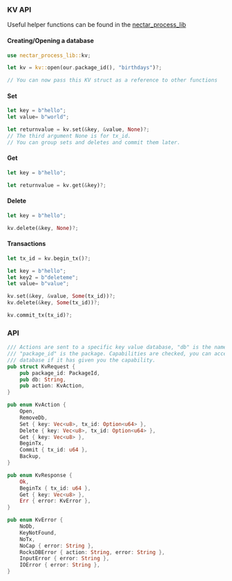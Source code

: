 ### KV API

Useful helper functions can be found in the [nectar_process_lib](https://github.com/uqbar-dao/process_lib)

#### Creating/Opening a database

```rust
use nectar_process_lib::kv;

let kv = kv::open(our.package_id(), "birthdays")?;

// You can now pass this KV struct as a reference to other functions
```

#### Set

```rust
let key = b"hello";
let value= b"world";

let returnvalue = kv.set(&key, &value, None)?;
// The third argument None is for tx_id. 
// You can group sets and deletes and commit them later. 
```

#### Get

```rust
let key = b"hello";

let returnvalue = kv.get(&key)?;
```

#### Delete

```rust
let key = b"hello";

kv.delete(&key, None)?;
```

#### Transactions

```rust
let tx_id = kv.begin_tx()?;

let key = b"hello";
let key2 = b"deleteme";
let value= b"value";

kv.set(&key, &value, Some(tx_id))?;
kv.delete(&key, Some(tx_id))?;

kv.commit_tx(tx_id)?;
```

### API

```rust
/// Actions are sent to a specific key value database, "db" is the name,
/// "package_id" is the package. Capabilities are checked, you can access another process's
/// database if it has given you the capability.
pub struct KvRequest {
    pub package_id: PackageId,
    pub db: String,
    pub action: KvAction,
}

pub enum KvAction {
    Open,
    RemoveDb,
    Set { key: Vec<u8>, tx_id: Option<u64> },
    Delete { key: Vec<u8>, tx_id: Option<u64> },
    Get { key: Vec<u8> },
    BeginTx,
    Commit { tx_id: u64 },
    Backup,
}

pub enum KvResponse {
    Ok,
    BeginTx { tx_id: u64 },
    Get { key: Vec<u8> },
    Err { error: KvError },
}

pub enum KvError {
    NoDb,
    KeyNotFound,
    NoTx,
    NoCap { error: String },
    RocksDBError { action: String, error: String },
    InputError { error: String },
    IOError { error: String },
}
```
